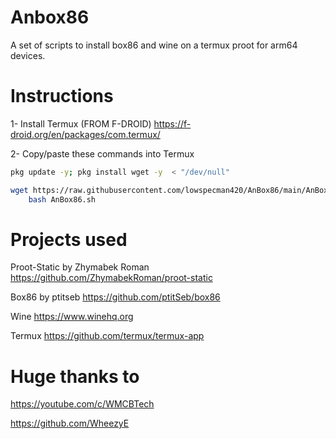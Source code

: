 # Anbox86

A set of scripts to install box86 and wine on a termux proot for arm64 devices.

# Instructions

1- Install Termux (FROM F-DROID) https://f-droid.org/en/packages/com.termux/

2- Copy/paste these commands into Termux
```bash
pkg update -y; pkg install wget -y  < "/dev/null"

wget https://raw.githubusercontent.com/lowspecman420/AnBox86/main/AnBox86.sh && \
    bash AnBox86.sh
```

# Projects used

Proot-Static by Zhymabek Roman https://github.com/ZhymabekRoman/proot-static

Box86 by ptitseb https://github.com/ptitSeb/box86

Wine https://www.winehq.org

Termux https://github.com/termux/termux-app


# Huge thanks to

https://youtube.com/c/WMCBTech

https://github.com/WheezyE
